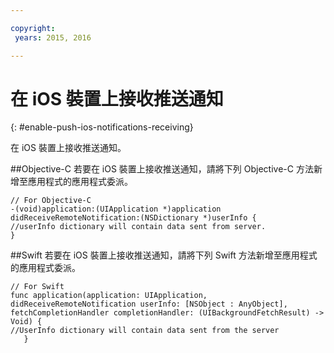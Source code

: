 ```yaml
---

copyright:
 years: 2015, 2016

---
```


# 在 iOS 裝置上接收推送通知
{: #enable-push-ios-notifications-receiving}

在 iOS 裝置上接收推送通知。

##Objective-C
若要在 iOS 裝置上接收推送通知，請將下列 Objective-C 方法新增至應用程式的應用程式委派。

```
// For Objective-C
-(void)application:(UIApplication *)application didReceiveRemoteNotification:(NSDictionary *)userInfo {
//userInfo dictionary will contain data sent from server.
}
```

##Swift
若要在 iOS 裝置上接收推送通知，請將下列 Swift 方法新增至應用程式的應用程式委派。

```
// For Swift
func application(application: UIApplication, didReceiveRemoteNotification userInfo: [NSObject : AnyObject], fetchCompletionHandler completionHandler: (UIBackgroundFetchResult) -> Void) {
//UserInfo dictionary will contain data sent from the server
   }
```


